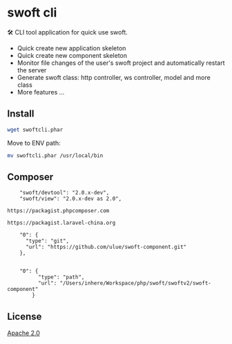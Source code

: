 # swoft cli

🛠️ CLI tool application for quick use swoft.

- Quick create new application skeleton
- Quick create new component skeleton
- Monitor file changes of the user's swoft project and automatically restart the server
- Generate swoft class: http controller, ws controller, model and more class
- More features ...

## Install

```bash
wget swoftcli.phar
```

Move to ENV path:

```bash
mv swoftcli.phar /usr/local/bin
```

## Composer

```text
    "swoft/devtool": "2.0.x-dev",
    "swoft/view": "2.0.x-dev as 2.0",

https://packagist.phpcomposer.com

https://packagist.laravel-china.org

    "0": {
      "type": "git",
      "url": "https://github.com/ulue/swoft-component.git"
    },
    
    
    "0": {
          "type": "path",
          "url": "/Users/inhere/Workspace/php/swoft/swoftv2/swoft-component"
        }
```

## License

[Apache 2.0](LICENSE)
